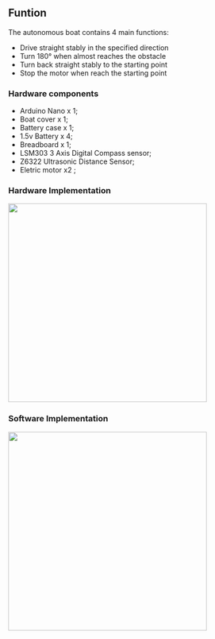 ## Funtion
The autonomous boat contains 4 main functions:
* Drive straight stably in the specified direction
* Turn 180° when almost reaches the obstacle
* Turn back straight stably to the starting point
* Stop the motor when reach the starting point

### Hardware components
* Arduino Nano x 1; 
* Boat cover x 1; 
* Battery case x 1; 
* 1.5v Battery x 4; 
* Breadboard x 1; 
* LSM303 3 Axis Digital Compass sensor; 
* Z6322 Ultrasonic Distance Sensor;
* Eletric motor x2 ; 

### Hardware Implementation
<img align="middle" src="https://github.com/Dennis174698/auto_boat/blob/master/hardware.PNG" height="400px" ><br>
### Software Implementation
<img align="middle" src="https://github.com/Dennis174698/auto_boat/blob/master/workflow.PNG" height="400px" ><br>
